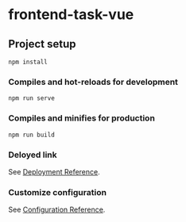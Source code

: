 # frontend-task-vue

## Project setup
```
npm install
```

### Compiles and hot-reloads for development
```
npm run serve
```

### Compiles and minifies for production
```
npm run build
```
### Deloyed link
See [Deployment Reference](https://himalayanjava.vercel.app/).

### Customize configuration
See [Configuration Reference](https://cli.vuejs.org/config/).
